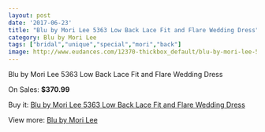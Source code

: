 ```yaml
---
layout: post
date: '2017-06-23'
title: "Blu by Mori Lee 5363 Low Back Lace Fit and Flare Wedding Dress"
category: Blu by Mori Lee
tags: ["bridal","unique","special","mori","back"]
image: http://www.eudances.com/12370-thickbox_default/blu-by-mori-lee-5363-low-back-lace-fit-and-flare-wedding-dress.jpg
---
```

Blu by Mori Lee 5363 Low Back Lace Fit and Flare Wedding Dress

On Sales: **$370.99**
<a href="https://www.eudances.com/en/blu-by-mori-lee/3836-blu-by-mori-lee-5363-low-back-lace-fit-and-flare-wedding-dress.html"><amp-img layout="responsive" width="600" height="600" src="//www.eudances.com/12370-thickbox_default/blu-by-mori-lee-5363-low-back-lace-fit-and-flare-wedding-dress.jpg" alt="Blu by Mori Lee 5363 Low Back Lace Fit and Flare Wedding Dress 0" /></a>
<a href="https://www.eudances.com/en/blu-by-mori-lee/3836-blu-by-mori-lee-5363-low-back-lace-fit-and-flare-wedding-dress.html"><amp-img layout="responsive" width="600" height="600" src="//www.eudances.com/12374-thickbox_default/blu-by-mori-lee-5363-low-back-lace-fit-and-flare-wedding-dress.jpg" alt="Blu by Mori Lee 5363 Low Back Lace Fit and Flare Wedding Dress 1" /></a>
<a href="https://www.eudances.com/en/blu-by-mori-lee/3836-blu-by-mori-lee-5363-low-back-lace-fit-and-flare-wedding-dress.html"><amp-img layout="responsive" width="600" height="600" src="//www.eudances.com/12373-thickbox_default/blu-by-mori-lee-5363-low-back-lace-fit-and-flare-wedding-dress.jpg" alt="Blu by Mori Lee 5363 Low Back Lace Fit and Flare Wedding Dress 2" /></a>
<a href="https://www.eudances.com/en/blu-by-mori-lee/3836-blu-by-mori-lee-5363-low-back-lace-fit-and-flare-wedding-dress.html"><amp-img layout="responsive" width="600" height="600" src="//www.eudances.com/12372-thickbox_default/blu-by-mori-lee-5363-low-back-lace-fit-and-flare-wedding-dress.jpg" alt="Blu by Mori Lee 5363 Low Back Lace Fit and Flare Wedding Dress 3" /></a>
<a href="https://www.eudances.com/en/blu-by-mori-lee/3836-blu-by-mori-lee-5363-low-back-lace-fit-and-flare-wedding-dress.html"><amp-img layout="responsive" width="600" height="600" src="//www.eudances.com/12371-thickbox_default/blu-by-mori-lee-5363-low-back-lace-fit-and-flare-wedding-dress.jpg" alt="Blu by Mori Lee 5363 Low Back Lace Fit and Flare Wedding Dress 4" /></a>

Buy it: [Blu by Mori Lee 5363 Low Back Lace Fit and Flare Wedding Dress](https://www.eudances.com/en/blu-by-mori-lee/3836-blu-by-mori-lee-5363-low-back-lace-fit-and-flare-wedding-dress.html "Blu by Mori Lee 5363 Low Back Lace Fit and Flare Wedding Dress")

View more: [Blu by Mori Lee](https://www.eudances.com/en/39-blu-by-mori-lee "Blu by Mori Lee")